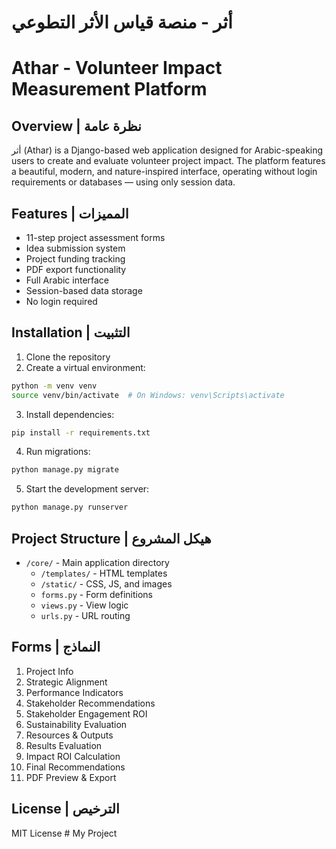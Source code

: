 # أثر - منصة قياس الأثر التطوعي
# Athar - Volunteer Impact Measurement Platform

## Overview | نظرة عامة

أثر (Athar) is a Django-based web application designed for Arabic-speaking users to create and evaluate volunteer project impact. The platform features a beautiful, modern, and nature-inspired interface, operating without login requirements or databases — using only session data.

## Features | المميزات

- 11-step project assessment forms
- Idea submission system
- Project funding tracking
- PDF export functionality
- Full Arabic interface
- Session-based data storage
- No login required

## Installation | التثبيت

1. Clone the repository
2. Create a virtual environment:
```bash
python -m venv venv
source venv/bin/activate  # On Windows: venv\Scripts\activate
```
3. Install dependencies:
```bash
pip install -r requirements.txt
```
4. Run migrations:
```bash
python manage.py migrate
```
5. Start the development server:
```bash
python manage.py runserver
```

## Project Structure | هيكل المشروع

- `/core/` - Main application directory
  - `/templates/` - HTML templates
  - `/static/` - CSS, JS, and images
  - `forms.py` - Form definitions
  - `views.py` - View logic
  - `urls.py` - URL routing

## Forms | النماذج

1. Project Info
2. Strategic Alignment
3. Performance Indicators
4. Stakeholder Recommendations
5. Stakeholder Engagement ROI
6. Sustainability Evaluation
7. Resources & Outputs
8. Results Evaluation
9. Impact ROI Calculation
10. Final Recommendations
11. PDF Preview & Export

## License | الترخيص

MIT License #   M y   P r o j e c t  
 